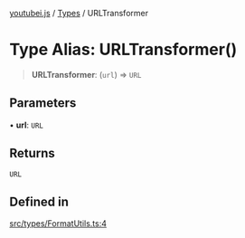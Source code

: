 [youtubei.js](../../../README.md) / [Types](../README.md) / URLTransformer

# Type Alias: URLTransformer()

> **URLTransformer**: (`url`) => `URL`

## Parameters

• **url**: `URL`

## Returns

`URL`

## Defined in

[src/types/FormatUtils.ts:4](https://github.com/LuanRT/YouTube.js/blob/af92984523f90200a18314b94478a2697c9deab0/src/types/FormatUtils.ts#L4)
